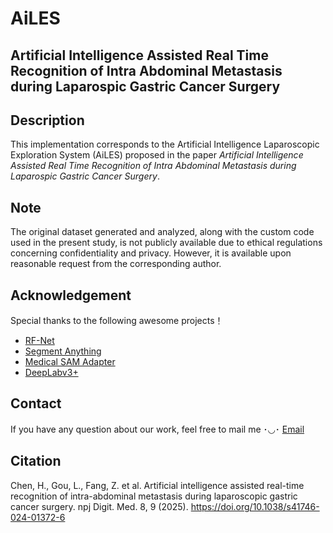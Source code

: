 # AiLES
## Artificial Intelligence Assisted Real Time Recognition of Intra Abdominal Metastasis during Laparospic Gastric Cancer Surgery

## Description
This implementation corresponds to the Artificial Intelligence Laparoscopic Exploration System (AiLES) proposed in the paper *Artificial Intelligence Assisted Real Time Recognition of Intra Abdominal Metastasis during Laparospic Gastric Cancer Surgery*.

## Note
The original dataset generated and analyzed, along with the custom code used in the present study, is not publicly available due to ethical regulations concerning confidentiality and privacy. However, it is available upon reasonable request from the corresponding author.

## Acknowledgement
Special thanks to the following awesome projects！
- [RF-Net](https://github.com/mniwk/RF-Net)
- [Segment Anything](https://github.com/facebookresearch/segment-anything)
- [Medical SAM Adapter](https://github.com/SuperMedIntel/Medical-SAM-Adapter)
- [DeepLabv3+](https://github.com/VainF/DeepLabV3Plus-Pytorch)


## Contact
If you have any question about our work, feel free to mail me ･◡･
[Email](Calvin_smu@163.com)

## Citation
Chen, H., Gou, L., Fang, Z. et al. Artificial intelligence assisted real-time recognition of intra-abdominal metastasis during laparoscopic gastric cancer surgery. npj Digit. Med. 8, 9 (2025). https://doi.org/10.1038/s41746-024-01372-6
